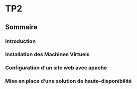 # TP2



## Sommaire



### Introduction

### Installation des Machines Virtuels

### Configuration d'un site web avec apache

### 

### Mise en place d’une solution de haute-disponibilité
